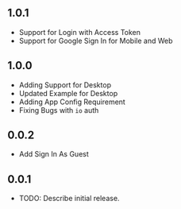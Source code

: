 ## 1.0.1

* Support for Login with Access Token
* Support for Google Sign In for Mobile and Web


## 1.0.0

* Adding Support for Desktop
* Updated Example for Desktop
* Adding App Config Requirement
* Fixing Bugs with `io` auth

## 0.0.2

* Add Sign In As Guest

## 0.0.1

* TODO: Describe initial release.
